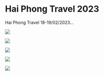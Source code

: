 # Hai Phong Travel 2023

Hai Phong Travel 18-19/02/2023...

![]( align="center")

![]( align="center")

![]( align="center")

![]( align="center")

![]( align="center")